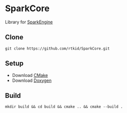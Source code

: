 # SparkCore

Library for [SparkEngine](https://github.com/rtkid/SparkEngine) 

## Clone 

```
git clone https://github.com/rtkid/SparkCore.git
```

## Setup

  * Download [CMake](https://cmake.org/download/)
  * Download [Doxygen](https://www.doxygen.nl/download.html)

## Build

```
mkdir build && cd build && cmake .. && cmake --build .
```
